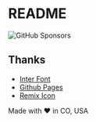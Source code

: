 # README

![GitHub Sponsors](https://img.shields.io/github/sponsors/x64onl)

## Thanks
- [Inter Font](https://rsms.me/inter/)
- [Github Pages](https://pages.github.com)
- [Remix Icon](https://remixicon.com)

Made with &hearts; in CO, USA